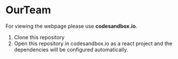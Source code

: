 # OurTeam

For viewing the webpage please use **codesandbox.io**.<br>
1. Clone this repository
2. Open this repository in codesandbox.io as a react project and the dependencies will be configured automatically.
